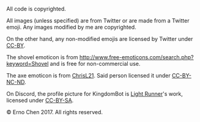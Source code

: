 All code is copyrighted.

All images (unless specified) are from Twitter or are made from a Twitter emoji. Any images modified by me are copyrighted.

On the other hand, any non-modified emojis are licensed by Twitter under [CC-BY][1].

The shovel emoticon is from <http://www.free-emoticons.com/search.php?keyword=Shovel> and is free for non-commercial use.

The axe emoticon is from [ChrisL21][2]. Said person licensed it under [CC-BY-NC-ND][3].

On Discord, the profile picture for KingdomBot is [Light Runner][4]'s work, licensed under [CC-BY-SA][5].

© Erno Chen 2017. All rights reserved.

[1]: https://creativecommons.org/licenses/by/4.0/legalcode
[2]: http://www.iconarchive.com/artist/chrisl21.html
[3]: https://creativecommons.org/licenses/by-nc-nd/4.0/legalcode
[4]: https://www.khanacademy.org/profile/CandyExplorer
[5]: https://creativecommons.org/licenses/by-sa/4.0/
